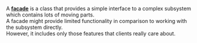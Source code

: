 A **[facade](https://refactoring.guru/design-patterns/facade)** is a class that provides a simple interface to a complex subsystem which contains lots of moving parts. \
A facade might provide limited functionality in comparison to working with the subsystem directly. \
However, it includes only those features that clients really care about.
